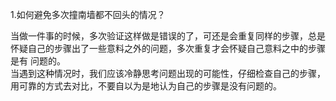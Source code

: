 1.如何避免多次撞南墙都不回头的情况？

当做一件事的时候，多次验证这样做是错误的了，可还是会重复同样的步骤，总是怀疑自己的步骤出了一些意料之外的问题，多次重复才会怀疑自己意料之中的步骤是有
问题的。  
当遇到这种情况时，我们应该冷静思考问题出现的可能性，仔细检查自己的步骤，用可靠的方式去对比，不要自以为是地认为自己的步骤是没有问题的。